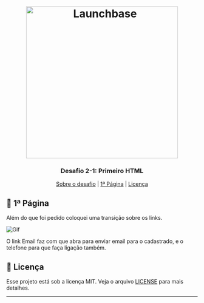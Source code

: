 <h1 align="center">
    <img alt="Launchbase" src="https://storage.googleapis.com/golden-wind/bootcamp-launchbase/logo.png" width="400px" />
</h1>

<h3 align="center">
  Desafio 2-1: Primeiro HTML
</h3>

<p align="center">
    <a href="https://github.com/Rocketseat/bootcamp-launchbase-desafios-02/blob/master/desafios/02-1-primeiro-html.md">Sobre o desafio</a> |
    <a href="#🚀-1ª-página">1ª Página</a> |
    <a href="#📝-licença">Licença</a>
  </p>


## 🚀 1ª Página

Além do que foi pedido coloquei uma transição sobre os links.

<img src="https://media.giphy.com/media/KHKaBriTX9zKib8pIh/giphy.gif" alt="Gif" >

O link Email faz com que abra para enviar email para o cadastrado, e o telefone para que faça ligação também.


## 📝 Licença

Esse projeto está sob a licença MIT. Veja o arquivo [LICENSE](../LICENSE) para mais detalhes.
  
---